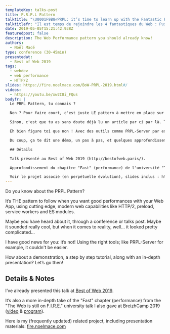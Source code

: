 ```yaml
---
templateKey: talks-post
title: P.R.P.L Pattern
talktitle: "\U0001F9B8‍♂️PRPL: it’s time to learn up with the Fantastic Four!"
talktitlefr: "Il est temps de rejoindre les 4 fantastiques du Web : Push, Render, Pre-cache & Lazy-load !"
date: 2019-05-05T15:21:42.938Z
featuredpost: false
description: The Web Performance pattern you should already know!
authors:
  - Noël Macé
type: conference (30-45min)
presentedat:
  - Best of Web 2019
tags:
  - webdev
  - web performance
  - HTTP/2
slides: https://fire.noelmace.com/BoW-PRPL-2019.html#/
videos:
  - https://youtu.be/xw2I8i_FQus
bodyfr: |
  Le PRPL Pattern, tu connais ?

  Non ? Pour faire court, c'est juste LE pattern à mettre en place sur vos Web App pour de bonnes performances, en mettant à profit les dernières technos du web moderne comme l'HTTP/2, preload, les Services Workers ou encore les ES modules.

  Sinon, c'est que tu as sans doute déjà lu un article par ci par là. Tu as peut-être alors trouvé ça vachement cool et novateur, mais bon, de là à le mettre en place dans le monde réel ... ça a quand même l'air sacrément compliqué.

  Eh bien figure toi que non ! Avec des outils comme PRPL-Server par exemple, rien de plus simple !

  Du coup, ça te dit une démo, un pas à pas, et quelques approfondissements sur les technos sous-jascentes ? Alors on y va !

  ## Détails

  Talk présenté au Best of Web 2019 (http://bestofweb.paris/).

  Approfondissement du chapitre "Fast" (performance) de l'université "The Web is still on F.I.R.E." (faire le point sur le PWA en 2019) que j'ai donné au BreizhCamp 2019 (https://youtu.be/OQ-dr-7pLaA?t=1643 & https://www.breizhcamp.org/conference/programme/).

  Voir le projet associé (en perpétuelle évolution), slides inclus : https://github.com/noelmace/web-on-fire
---
```

Do you know about the PRPL Pattern?

It’s THE pattern to follow when you want good performances with your Web App, using cutting edge, modern web capabilities like HTTP/2, preload, service workers and ES modules.

Maybe you have heard about it, through a conference or talks post. Maybe it sounded really cool, but when it comes to reality, well... it looked pretty complicated…

I have good news for you: it’s not! Using the right tools; like PRPL-Server for example, it couldn't be easier.

How about a demonstration, a step by step tutorial, along with an in-depth presentation? Let’s go then!

## Details & Notes

I’ve already presented this talk at [Best of Web 2019](http://bestofweb.paris/).

It’s also a more in-depth take of the "Fast" chapter (performance) from the "The Web is still on F.I.R.E." university talk I also gave at BreizhCamp 2019 ([video](https://youtu.be/OQ-dr-7pLaA?t=1643) & [program](https://www.breizhcamp.org/conference/programme/)).

Here is my (frequently updated) related project, including presentation materials: [fire.noelmace.com](https://fire.noelmace.com)
